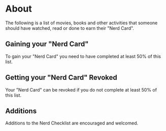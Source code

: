 
# About

The following is a list of movies, books and other activities that someone should have watched, read or done to earn their "Nerd Card".

## Gaining your "Nerd Card"

To gain your "Nerd Card" you need to have completed at least 50% of this list.

## Getting your "Nerd Card" Revoked

Your "Nerd Card" can be revoked if you do not complete at least 50% of this list.

## Additions

Additions to the Nerd Checklist are encouraged and welcomed.
